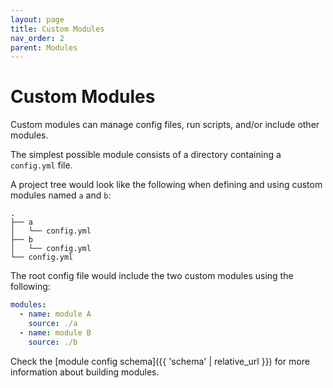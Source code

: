 ```yaml
---
layout: page
title: Custom Modules
nav_order: 2
parent: Modules
---
```


# Custom Modules

Custom modules can manage config files, run scripts, and/or include other modules.

The simplest possible module consists of a directory containing a `config.yml` file.

A project tree would look like the following when defining and using custom modules named `a` and `b`:

```
.
├── a
│   └── config.yml
├── b
│   └── config.yml
└── config.yml
```

The root config file would include the two custom modules using the following:

```yml
modules:
  - name: module A
    source: ./a
  - name: module B
    source: ./b
```

Check the [module config schema]({{ 'schema' | relative_url }}) for more information about building modules.

